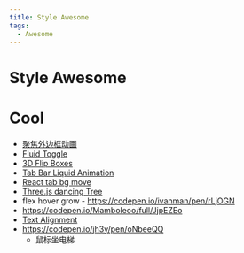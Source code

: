 ```yaml
---
title: Style Awesome
tags:
  - Awesome
---
```


# Style Awesome

# Cool

- [聚焦外边框动画](https://codepen.io/argyleink/pen/JjEzeLp)
- [Fluid Toggle](https://codepen.io/aaroniker/pen/rNzLwZL)
- [3D Flip Boxes](https://codepen.io/amit_sheen/pen/YzQoMxR)
- [Tab Bar Liquid Animation](https://codepen.io/romaopedro199/pen/ExvwPJM)
- [React tab bg move](https://codesandbox.io/s/crazy-hertz-nzmpj?file=/src/Tabs.js)
- [Three.js dancing Tree](https://codepen.io/pehaa/pen/KKXMKMN)
- flex hover grow - https://codepen.io/ivanman/pen/rLjOGN
- https://codepen.io/Mamboleoo/full/JjpEZEo
- [Text Alignment](https://codepen.io/z-/pen/XWZgZxx)
- https://codepen.io/jh3y/pen/oNbeeQQ
  - 鼠标坐电梯
